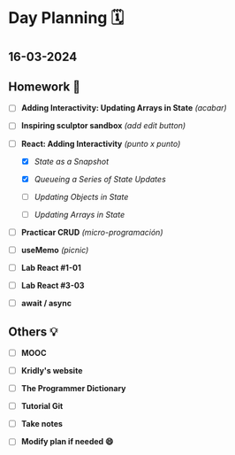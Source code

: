 # Day Planning :spiral_calendar:

## 16-03-2024

## Homework :pencil:

- [ ] **Adding Interactivity: Updating Arrays in State** *(acabar)*

- [ ] **Inspiring sculptor sandbox** *(add edit button)*

- [ ] **React: Adding Interactivity** *(punto x punto)*
  
  - [x] *State as a Snapshot*
  
  - [x] *Queueing a Series of State Updates*
  
  - [ ] *Updating Objects in State*
  
  - [ ] *Updating Arrays in State*

- [ ] **Practicar CRUD** *(micro-programación)*

- [ ] **useMemo** *(picnic)*

- [ ] **Lab React #1-01**

- [ ] **Lab React #3-03**

- [ ] **await / async**

## Others :bulb:

- [ ] **MOOC**

- [ ] **Kridly's website**

- [ ] **The Programmer Dictionary**

- [ ] **Tutorial Git**

- [ ] **Take notes**

- [ ] **Modify plan if needed :smile:**
